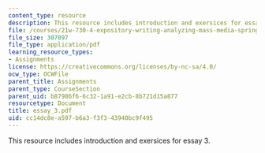 ```yaml
---
content_type: resource
description: This resource includes introduction and exersices for essay 3.
file: /courses/21w-730-4-expository-writing-analyzing-mass-media-spring-2001/cc14dc8ea597b6a3f3f343940bc9f495_essay_3.pdf
file_size: 307097
file_type: application/pdf
learning_resource_types:
- Assignments
license: https://creativecommons.org/licenses/by-nc-sa/4.0/
ocw_type: OCWFile
parent_title: Assignments
parent_type: CourseSection
parent_uid: b87986f6-6c32-1a91-e2cb-8b721d15a877
resourcetype: Document
title: essay_3.pdf
uid: cc14dc8e-a597-b6a3-f3f3-43940bc9f495
---
```

This resource includes introduction and exersices for essay 3.